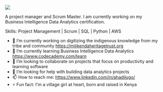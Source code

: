 ![](https://media.licdn.com/dms/image/D5616AQFDwGlfPLvRCg/profile-displaybackgroundimage-shrink_350_1400/0/1701231842682?e=1706745600&v=beta&t=5nzNIzM0aMH8SCyuVli78L--oCt84yTFz3YMGs0aOTk)

A project manager and Scrum Master. I am currently working on my Business Intelligence Data Analytics certification.

Skills: Project Management | Scrum | SQL | Python | AWS

- 🔭 I’m currently working on digitizing the indigenous knowledge from my tribe and community https://mijikendaheritagetrust.org 
- 🌱 I’m currently learning Business Intelligence Data Analytics https://www.codecademy.com/learn 
- 👯 I’m looking to collaborate on projects that focus on productivity and learning software 
- 🤔 I’m looking for help with building data analytics projects 
- 📫 How to reach me: https://www.linkedin.com/in/ahadilugo/ 
- ⚡ Fun fact: I'm a village girl at heart, born and raised in Kenya 




